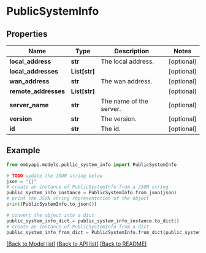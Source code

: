 # PublicSystemInfo


## Properties

Name | Type | Description | Notes
------------ | ------------- | ------------- | -------------
**local_address** | **str** | The local address. | [optional] 
**local_addresses** | **List[str]** |  | [optional] 
**wan_address** | **str** | The wan address. | [optional] 
**remote_addresses** | **List[str]** |  | [optional] 
**server_name** | **str** | The name of the server. | [optional] 
**version** | **str** | The version. | [optional] 
**id** | **str** | The id. | [optional] 

## Example

```python
from embyapi.models.public_system_info import PublicSystemInfo

# TODO update the JSON string below
json = "{}"
# create an instance of PublicSystemInfo from a JSON string
public_system_info_instance = PublicSystemInfo.from_json(json)
# print the JSON string representation of the object
print(PublicSystemInfo.to_json())

# convert the object into a dict
public_system_info_dict = public_system_info_instance.to_dict()
# create an instance of PublicSystemInfo from a dict
public_system_info_from_dict = PublicSystemInfo.from_dict(public_system_info_dict)
```
[[Back to Model list]](../README.md#documentation-for-models) [[Back to API list]](../README.md#documentation-for-api-endpoints) [[Back to README]](../README.md)


